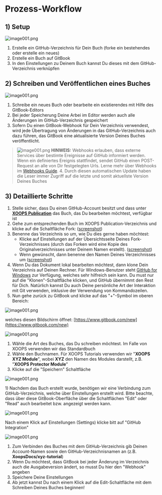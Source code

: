 # Prozess-Workflow

## 1\) Setup

![image001.png](../../.gitbook/assets/gitbook4.png)

1. Erstelle ein GitHub-Verzeichnis für Dein Buch \(forke ein bestehendes oder erstelle ein neues\)
2. Erstelle ein Buch auf GitBook
3. In den Einstellungen zu Deinem Buch kannst Du dieses mit dem GitHub-Verzeichnis verknüpfen

## 2\) Schreiben und Veröffentlichen eines Buches

![image001.png](../../.gitbook/assets/gitbook5.png)

1. Schreibe ein neues Buch oder bearbeite ein existierendes mit Hilfe des GitBook-Editors
2. Bei jeder Speicherung Deine Arbei im Editor werden auch alle Änderungen im GitHub-Verzeichnis gespeichert
3. Sofern Du einen GitBook-Webhook für Dein Verzeichnis verwendest, wird jede Übertragung von Änderungen in das GitHub-Verzeichnis auch dazu führen, das GitBook eine aktualisierte Version Deines Buches veröffentlicht.

> ![image001.png](../../.gitbook/assets/info%20%281%29.png) **HINWEIS:** Webhooks erlauben, dass externe Services über bestimte Ereignisse auf GitHub informiert werden. Wenn ein definiertes Ereignis stattfindet, sendet GitHub einen POST-Request an alle von Dir festgelegten Urls. Lerne mehr über Webhooks im [Webhooks Guide](https://developer.github.com/webhooks/). 4. Durch diesen automatischen Update haben die Leser immer Zugriff auf die letzte und somit aktuellste Version Deines Buches

## 3\) Detaillierte Schritte

1. Stelle sicher, dass Du einen GitHub-Account besitzt und dass unter [**XOOPS Publication**](https://github.com/XoopsDocs/) das Buch, das Du bearbeiten möchtest, verfügbar ist
2. Gehe zum entsprechenden Buch im XOOPS Publication-Verzeichnis und klicke auf die Schaltfläche Fork: \([screenshot](http://mrm-screen.s3.amazonaws.com/MrMaksimizegitbookstarterkit_20140707_085000_20140707_085006.png)\)
3. Benenne das Verzeichnis so um, wie Du dies gerne haben möchtest:
   * Klicke auf Einstellungen auf der Übersichtsseite Deines Fork-Verzeichnisses \(durch das Forken wird eine Kopie des Originalverzeichnisses unter Deinem Namen erstellt\). \([screenshot](http://mrm-screen.s3.amazonaws.com/MrMaksimizegitbookstarterkit_20140707_100321_20140707_100325.png)\)
   * Wenn gewünscht, dann benenne den Namen Deines Verzeichnisses um \([screenshot](http://mrm-screen.s3.amazonaws.com/Options_20140707_100417_20140707_100421.png)\)
4. Wenn Du das Dokument lokal bearbeiten möchtest, dann klone Dein Verzeichnis auf Deinen Rechner. Für Windows-Benutzer steht [GitHub for Windows](https://windows.github.com/) zur Verfügung, welches sehr hilfreich sein kann. Du must nur auf die "Klonen"-Schaltfläche klicken, und GitHub übernimmt den Rest für Dich. Natürlich kannst Du auch Deine persönliche Art der Interaktion mit Git verwenden, inklusive der Verwendung von Kommandozeilen.
5. Nun gehe zurück zu GitBook und klicke auf das "+"-Symbol im oberen Bereich:

![image001.png](../../.gitbook/assets/gitbook6_newbook.png)

welches diesen Bildschirm öffnet: [https://www.gitbook.com/new](https://www.gitbook.com/new)

![image001.png](../../.gitbook/assets/gitbook6_newbook2.png)

1. Wähle die Art des Buches, das Du schreiben möchtest. Im Falle von XOOPS verwenden wir das Standardbuch
2. Wähle den Buchnamen. Für XOOPS Tutorials verwenden wir "**XOOPS XYZ Module**", wobei **XYZ** den Namen des Modules darstellt, z.B. "**XOOPS Protector Module**"
3. Klicke auf die "Speichern" Schaltfläche

![image001.png](../../.gitbook/assets/gitbook7_settings.jpg)

1\) Nachdem das Buch erstellt wurde, benötigen wir eine Verbindung zum GitHub-Verzeichnis, welche über Einstellungen erstellt wird. Bitte beachte, dass über diese GitBook-Oberfläche über die Schaltflächen "Edit" oder "Read" auch bearbeitet bzw. angezeigt werden kann.

![image001.png](../../.gitbook/assets/gitbook7_settingsgithub.png)

Nach einem Klick auf Einstellungen \(Settings\) klicke bitt auf "GitHub Integration"

![image001.png](../../.gitbook/assets/gitbook7_settingsgithub2%20%281%29.png)

1. Zum Verbinden des Buches mit dem GitHub-Verzeichnis gib Deinen Account-Namen sowie den GitHub-Verzeichnisnamen an \(z.B. **XoopsDocs/xyz-tutorial**\)
2. Wenn Du möchtest, dass GitBook bei jeder Änderung im Verzeichnis auch die Ausgabeversion ändert, so musst Du hier den "Webhook" angeben
3. Speichere Deine Einstellungen
4. Ab jetzt kannst Du nach einem Klick auf die Edit-Schaltfläche mit dem Schreiben Deines Buches beginnen! 

